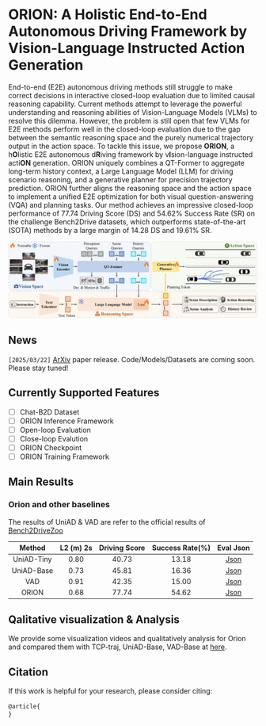 # ORION: A Holistic End-to-End Autonomous Driving Framework by Vision-Language Instructed Action Generation

<!-- ## Introduction -->



End-to-end (E2E) autonomous driving methods still struggle to make correct decisions in interactive closed-loop evaluation due to limited causal reasoning capability. Current methods attempt to leverage the powerful understanding and reasoning abilities of Vision-Language Models (VLMs) to resolve this dilemma.  However, the problem is still open that few VLMs for E2E methods perform well in the closed-loop evaluation due to the gap between the semantic reasoning space and the purely numerical trajectory output in the action space. To tackle this issue, we propose **ORION**, a h**O**listic E2E autonomous d**R**iving framework by v**I**sion-language instructed acti**ON** generation.
ORION uniquely combines a QT-Former to aggregate long-term history context, a Large Language Model (LLM) for driving scenario reasoning, and a generative planner for precision trajectory prediction. ORION further aligns the reasoning space and the action space to implement a unified E2E optimization for both visual question-answering (VQA) and planning tasks. Our method achieves an impressive closed-loop performance of 77.74 Driving Score (DS) and 54.62\% Success Rate (SR) on the challenge Bench2Drive datasets, which outperforms state-of-the-art (SOTA) methods by a large margin of 14.28 DS and 19.61\% SR.


<div align="center">
<img src="assets/images/framework.jpg" width="1000">
</div>

## News
`[2025/03/22]` [ArXiv]() paper release. Code/Models/Datasets are coming soon. Please stay tuned!


## Currently Supported Features
- [ ] Chat-B2D Dataset 
- [ ] ORION Inference Framework
- [ ] Open-loop Evaluation
- [ ] Close-loop Evalution
- [ ] ORION Checkpoint
- [ ] ORION Training Framework

## Main Results

### Orion and other baselines
The results of UniAD & VAD are refer to the official results of [Bench2DriveZoo](https://github.com/Thinklab-SJTU/Bench2DriveZoo)

| Method | L2 (m) 2s | Driving Score | Success Rate(%) | Eval Json|
| :---: | :---: | :---: | :---: |  :---: |
| UniAD-Tiny |0.80 | 40.73 |  13.18  | [Json](assets/results/UniAD-Tiny.json) |
| UniAD-Base |0.73 | 45.81  |  16.36  | [Json](assets/results/UniAD-Base.json) |
| VAD        |0.91 | 42.35  | 15.00  | [Json](assets/results/VAD.json) |
| ORION       |0.68 | 77.74  | 54.62 | [Json](assets/results/ORION.json) |


## Qalitative visualization & Analysis
We provide some visualization videos and qualitatively analysis for Orion and compared them with TCP-traj, UniAD-Base, VAD-Base at [here](docs/analysis.md). 

## Citation
If this work is helpful for your research, please consider citing:

```
@article{
}
```
